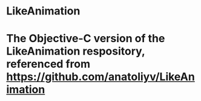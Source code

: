 # LikeAnimation

# The Objective-C version of the LikeAnimation respository, referenced from https://github.com/anatoliyv/LikeAnimation
